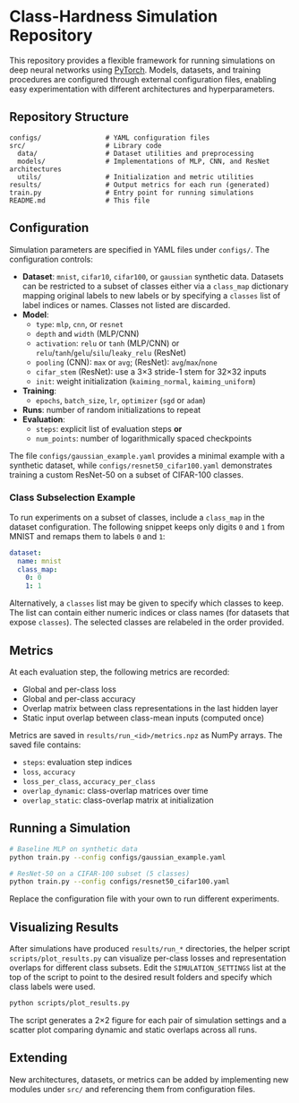 # Class-Hardness Simulation Repository

This repository provides a flexible framework for running simulations on deep neural networks using [PyTorch](https://pytorch.org/). Models, datasets, and training procedures are configured through external configuration files, enabling easy experimentation with different architectures and hyperparameters.

## Repository Structure

```
configs/                # YAML configuration files
src/                    # Library code
  data/                 # Dataset utilities and preprocessing
  models/               # Implementations of MLP, CNN, and ResNet architectures
  utils/                # Initialization and metric utilities
results/                # Output metrics for each run (generated)
train.py                # Entry point for running simulations
README.md               # This file
```

## Configuration

Simulation parameters are specified in YAML files under `configs/`. The configuration controls:

- **Dataset**: `mnist`, `cifar10`, `cifar100`, or `gaussian` synthetic data. Datasets can be
  restricted to a subset of classes either via a `class_map` dictionary mapping original
  labels to new labels or by specifying a `classes` list of label indices or names. Classes
  not listed are discarded.
- **Model**:
  - `type`: `mlp`, `cnn`, or `resnet`
  - `depth` and `width` (MLP/CNN)
  - `activation`: `relu` or `tanh` (MLP/CNN) or `relu`/`tanh`/`gelu`/`silu`/`leaky_relu` (ResNet)
  - `pooling` (CNN): `max` or `avg`; (ResNet): `avg`/`max`/`none`
  - `cifar_stem` (ResNet): use a 3×3 stride-1 stem for 32×32 inputs
  - `init`: weight initialization (`kaiming_normal`, `kaiming_uniform`)
- **Training**:
  - `epochs`, `batch_size`, `lr`, `optimizer` (`sgd` or `adam`)
- **Runs**: number of random initializations to repeat
- **Evaluation**:
  - `steps`: explicit list of evaluation steps **or**
  - `num_points`: number of logarithmically spaced checkpoints

The file `configs/gaussian_example.yaml` provides a minimal example with a synthetic dataset, while
`configs/resnet50_cifar100.yaml` demonstrates training a custom ResNet-50 on a subset of CIFAR-100 classes.

### Class Subselection Example

To run experiments on a subset of classes, include a `class_map` in the dataset
configuration. The following snippet keeps only digits `0` and `1` from MNIST
and remaps them to labels `0` and `1`:

```yaml
dataset:
  name: mnist
  class_map:
    0: 0
    1: 1
```

Alternatively, a ``classes`` list may be given to specify which classes to keep. The list can
contain either numeric indices or class names (for datasets that expose ``classes``).
The selected classes are relabeled in the order provided.

## Metrics

At each evaluation step, the following metrics are recorded:

- Global and per-class loss
- Global and per-class accuracy
- Overlap matrix between class representations in the last hidden layer
- Static input overlap between class-mean inputs (computed once)

Metrics are saved in `results/run_<id>/metrics.npz` as NumPy arrays. The saved file contains:

- `steps`: evaluation step indices
- `loss`, `accuracy`
- `loss_per_class`, `accuracy_per_class`
- `overlap_dynamic`: class-overlap matrices over time
- `overlap_static`: class-overlap matrix at initialization

## Running a Simulation

```bash
# Baseline MLP on synthetic data
python train.py --config configs/gaussian_example.yaml

# ResNet-50 on a CIFAR-100 subset (5 classes)
python train.py --config configs/resnet50_cifar100.yaml
```

Replace the configuration file with your own to run different experiments.

## Visualizing Results

After simulations have produced `results/run_*` directories, the helper script
`scripts/plot_results.py` can visualize per-class losses and representation
overlaps for different class subsets. Edit the `SIMULATION_SETTINGS` list at the
top of the script to point to the desired result folders and specify which class
labels were used.

```bash
python scripts/plot_results.py
```

The script generates a 2×2 figure for each pair of simulation settings and a
scatter plot comparing dynamic and static overlaps across all runs.

## Extending

New architectures, datasets, or metrics can be added by implementing new modules under `src/` and referencing them from configuration files.
